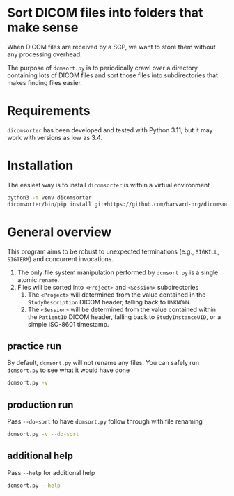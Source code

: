 # Sort DICOM files into folders that make sense
When DICOM files are received by a SCP, we want to store them without any 
processing overhead.

The purpose of `dcmsort.py` is to periodically crawl over a directory 
containing lots of DICOM files and sort those files into subdirectories 
that makes finding files easier.

# Requirements
`dicomsorter` has been developed and tested with Python 3.11, but it may 
work with versions as low as 3.4.

# Installation
The easiest way is to install `dicomsorter` is within a virtual environment

```bash
python3 -m venv dicomsorter
dicomsorter/bin/pip install git+https://github.com/harvard-nrg/dicomsorter@v0.1.0
```

# General overview
This program aims to be robust to unexpected terminations (e.g., `SIGKILL`, 
`SIGTERM`) and concurrent invocations.

1. The only file system manipulation performed by `dcmsort.py` is a single 
   atomic `rename`.
2. Files will be sorted into `<Project>` and `<Session>` subdirectories
   1. The `<Project>` will determined from the value contained in the 
      `StudyDescription` DICOM header, falling back to `UNKNOWN`.
   2. The `<Session>` will be determined from the value contained within the
      `PatientID` DICOM header, falling back to `StudyInstanceUID`, or a
      simple ISO-8601 timestamp.

## practice run
By default, `dcmsort.py` will not rename any files. You can safely run 
`dcmsort.py` to see what it would have done

```bash
dcmsort.py -v
```

## production run
Pass `--do-sort` to have `dcmsort.py` follow through with file renaming

```bash
dcmsort.py -v --do-sort
```

## additional help
Pass `--help` for additional help

```bash
dcmsort.py --help
```

